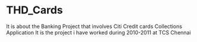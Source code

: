 # THD_Cards
It is about the Banking Project that involves Citi Credit cards Collections Application
It is the project i have worked during 2010-2011 at TCS Chennai
